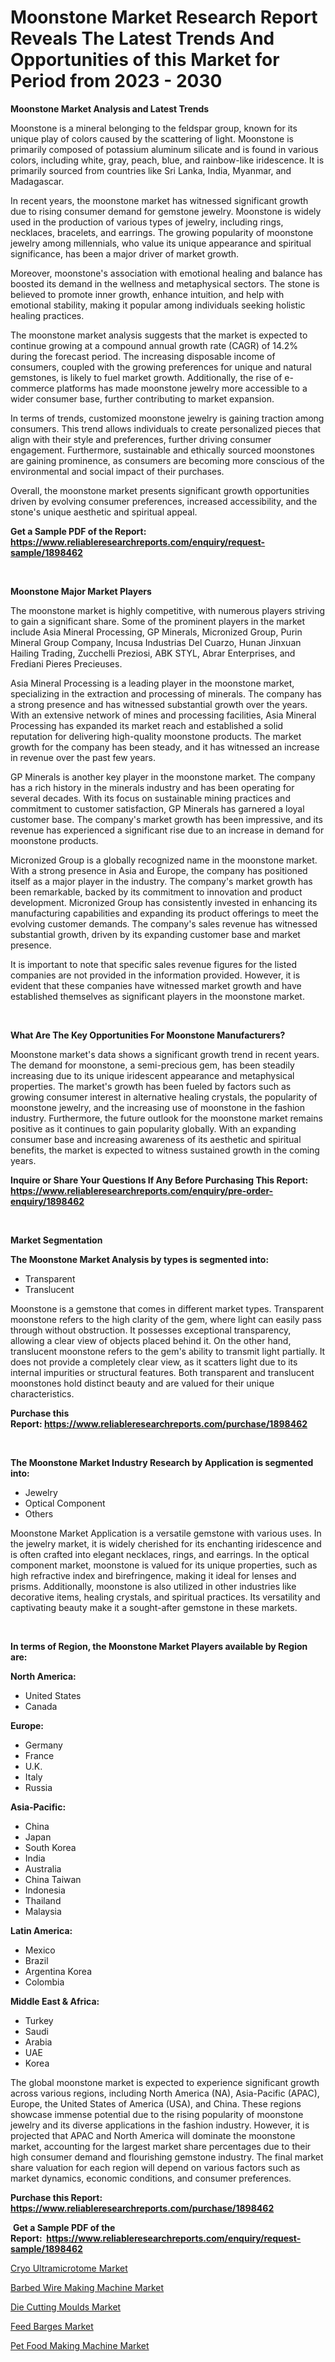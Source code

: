 <p><h1>Moonstone Market Research Report Reveals The Latest Trends And Opportunities of this Market for Period from 2023 - 2030</h1></p><p><strong>Moonstone Market Analysis and Latest Trends</strong></p>
<p><p>Moonstone is a mineral belonging to the feldspar group, known for its unique play of colors caused by the scattering of light. Moonstone is primarily composed of potassium aluminum silicate and is found in various colors, including white, gray, peach, blue, and rainbow-like iridescence. It is primarily sourced from countries like Sri Lanka, India, Myanmar, and Madagascar.</p><p>In recent years, the moonstone market has witnessed significant growth due to rising consumer demand for gemstone jewelry. Moonstone is widely used in the production of various types of jewelry, including rings, necklaces, bracelets, and earrings. The growing popularity of moonstone jewelry among millennials, who value its unique appearance and spiritual significance, has been a major driver of market growth.</p><p>Moreover, moonstone's association with emotional healing and balance has boosted its demand in the wellness and metaphysical sectors. The stone is believed to promote inner growth, enhance intuition, and help with emotional stability, making it popular among individuals seeking holistic healing practices.</p><p>The moonstone market analysis suggests that the market is expected to continue growing at a compound annual growth rate (CAGR) of 14.2% during the forecast period. The increasing disposable income of consumers, coupled with the growing preferences for unique and natural gemstones, is likely to fuel market growth. Additionally, the rise of e-commerce platforms has made moonstone jewelry more accessible to a wider consumer base, further contributing to market expansion.</p><p>In terms of trends, customized moonstone jewelry is gaining traction among consumers. This trend allows individuals to create personalized pieces that align with their style and preferences, further driving consumer engagement. Furthermore, sustainable and ethically sourced moonstones are gaining prominence, as consumers are becoming more conscious of the environmental and social impact of their purchases.</p><p>Overall, the moonstone market presents significant growth opportunities driven by evolving consumer preferences, increased accessibility, and the stone's unique aesthetic and spiritual appeal.</p></p>
<p><strong>Get a Sample PDF of the Report:&nbsp; <a href="https://www.reliableresearchreports.com/enquiry/request-sample/1898462">https://www.reliableresearchreports.com/enquiry/request-sample/1898462</a></strong></p>
<p>&nbsp;</p>
<p><strong>Moonstone Major Market Players</strong></p>
<p><p>The moonstone market is highly competitive, with numerous players striving to gain a significant share. Some of the prominent players in the market include Asia Mineral Processing, GP Minerals, Micronized Group, Purin Mineral Group Company, Incusa Industrias Del Cuarzo, Hunan Jinxuan Hailing Trading, Zucchelli Preziosi, ABK STYL, Abrar Enterprises, and Frediani Pieres Precieuses.</p><p>Asia Mineral Processing is a leading player in the moonstone market, specializing in the extraction and processing of minerals. The company has a strong presence and has witnessed substantial growth over the years. With an extensive network of mines and processing facilities, Asia Mineral Processing has expanded its market reach and established a solid reputation for delivering high-quality moonstone products. The market growth for the company has been steady, and it has witnessed an increase in revenue over the past few years.</p><p>GP Minerals is another key player in the moonstone market. The company has a rich history in the minerals industry and has been operating for several decades. With its focus on sustainable mining practices and commitment to customer satisfaction, GP Minerals has garnered a loyal customer base. The company's market growth has been impressive, and its revenue has experienced a significant rise due to an increase in demand for moonstone products.</p><p>Micronized Group is a globally recognized name in the moonstone market. With a strong presence in Asia and Europe, the company has positioned itself as a major player in the industry. The company's market growth has been remarkable, backed by its commitment to innovation and product development. Micronized Group has consistently invested in enhancing its manufacturing capabilities and expanding its product offerings to meet the evolving customer demands. The company's sales revenue has witnessed substantial growth, driven by its expanding customer base and market presence.</p><p>It is important to note that specific sales revenue figures for the listed companies are not provided in the information provided. However, it is evident that these companies have witnessed market growth and have established themselves as significant players in the moonstone market.</p></p>
<p>&nbsp;</p>
<p><strong>What Are The Key Opportunities For Moonstone Manufacturers?</strong></p>
<p><p>Moonstone market's data shows a significant growth trend in recent years. The demand for moonstone, a semi-precious gem, has been steadily increasing due to its unique iridescent appearance and metaphysical properties. The market's growth has been fueled by factors such as growing consumer interest in alternative healing crystals, the popularity of moonstone jewelry, and the increasing use of moonstone in the fashion industry. Furthermore, the future outlook for the moonstone market remains positive as it continues to gain popularity globally. With an expanding consumer base and increasing awareness of its aesthetic and spiritual benefits, the market is expected to witness sustained growth in the coming years.</p></p>
<p><strong>Inquire or Share Your Questions If Any Before Purchasing This Report: <a href="https://www.reliableresearchreports.com/enquiry/pre-order-enquiry/1898462">https://www.reliableresearchreports.com/enquiry/pre-order-enquiry/1898462</a></strong></p>
<p>&nbsp;</p>
<p><strong>Market Segmentation</strong></p>
<p><strong>The Moonstone Market Analysis by types is segmented into:</strong></p>
<p><ul><li>Transparent</li><li>Translucent</li></ul></p>
<p><p>Moonstone is a gemstone that comes in different market types. Transparent moonstone refers to the high clarity of the gem, where light can easily pass through without obstruction. It possesses exceptional transparency, allowing a clear view of objects placed behind it. On the other hand, translucent moonstone refers to the gem's ability to transmit light partially. It does not provide a completely clear view, as it scatters light due to its internal impurities or structural features. Both transparent and translucent moonstones hold distinct beauty and are valued for their unique characteristics.</p></p>
<p><strong>Purchase this Report:&nbsp;<a href="https://www.reliableresearchreports.com/purchase/1898462">https://www.reliableresearchreports.com/purchase/1898462</a></strong></p>
<p>&nbsp;</p>
<p><strong>The Moonstone Market Industry Research by Application is segmented into:</strong></p>
<p><ul><li>Jewelry</li><li>Optical Component</li><li>Others</li></ul></p>
<p><p>Moonstone Market Application is a versatile gemstone with various uses. In the jewelry market, it is widely cherished for its enchanting iridescence and is often crafted into elegant necklaces, rings, and earrings. In the optical component market, moonstone is valued for its unique properties, such as high refractive index and birefringence, making it ideal for lenses and prisms. Additionally, moonstone is also utilized in other industries like decorative items, healing crystals, and spiritual practices. Its versatility and captivating beauty make it a sought-after gemstone in these markets.</p></p>
<p>&nbsp;</p>
<p><strong>In terms of Region, the Moonstone Market Players available by Region are:</strong></p>
<p>
    <p> <strong> North America: </strong>
        <ul>
            <li>United States</li>
            <li>Canada</li>
        </ul>
        </p> 
    <p> <strong> Europe: </strong>
        <ul>
            <li>Germany</li>
            <li>France</li>
            <li>U.K.</li>
            <li>Italy</li>
            <li>Russia</li>
        </ul>
        </p> 
    <p> <strong> Asia-Pacific: </strong>
        <ul>
            <li>China</li>
            <li>Japan</li>
            <li>South Korea</li>
            <li>India</li>
            <li>Australia</li>
            <li>China Taiwan</li>
            <li>Indonesia</li>
            <li>Thailand</li>
            <li>Malaysia</li>
        </ul>
        </p> 
    <p> <strong> Latin America: </strong>
        <ul>
            <li>Mexico</li>
            <li>Brazil</li>
            <li>Argentina Korea</li>
            <li>Colombia</li>
        </ul>
        </p> 
    <p> <strong> Middle East & Africa: </strong>
        <ul>
            <li>Turkey</li>
            <li>Saudi</li>
            <li>Arabia</li>
            <li>UAE</li>
            <li>Korea</li>
        </ul>
    </p>
    </p>
<p><p>The global moonstone market is expected to experience significant growth across various regions, including North America (NA), Asia-Pacific (APAC), Europe, the United States of America (USA), and China. These regions showcase immense potential due to the rising popularity of moonstone jewelry and its diverse applications in the fashion industry. However, it is projected that APAC and North America will dominate the moonstone market, accounting for the largest market share percentages due to their high consumer demand and flourishing gemstone industry. The final market share valuation for each region will depend on various factors such as market dynamics, economic conditions, and consumer preferences.</p></p>
<p><strong>Purchase this Report: <a href="https://www.reliableresearchreports.com/purchase/1898462">https://www.reliableresearchreports.com/purchase/1898462</a></strong></p>
<p>&nbsp;<strong>Get a Sample PDF of the Report:&nbsp;&nbsp;<a href="https://www.reliableresearchreports.com/enquiry/request-sample/1898462">https://www.reliableresearchreports.com/enquiry/request-sample/1898462</a></strong></p>
<p><strong></strong></p>
<p><p><a href="https://medium.com/@kartik.reportprime/decoding-cryo-ultramicrotome-market-metrics-market-share-trends-and-growth-patterns-949d3fbd1441">Cryo Ultramicrotome Market</a></p><p><a href="https://medium.com/@chiragreportprime4/barbed-wire-making-machine-market-size-and-market-trends-complete-industry-overview-2023-to-2030-09118d3da2eb">Barbed Wire Making Machine Market</a></p><p><a href="https://medium.com/@chiragreportprime3/die-cutting-moulds-market-share-evolution-and-market-growth-trends-2023-2030-e398a336438f">Die Cutting Moulds Market</a></p><p><a href="https://medium.com/@jhonwin654/feed-barges-market-the-key-to-successful-business-strategy-forecast-till-2030-0f8e50b3d75a">Feed Barges Market</a></p><p><a href="https://medium.com/@smriti.reportprime/pet-food-making-machine-market-research-report-its-history-and-forecast-2023-to-2030-e8c1d9db228e">Pet Food Making Machine Market</a></p></p>